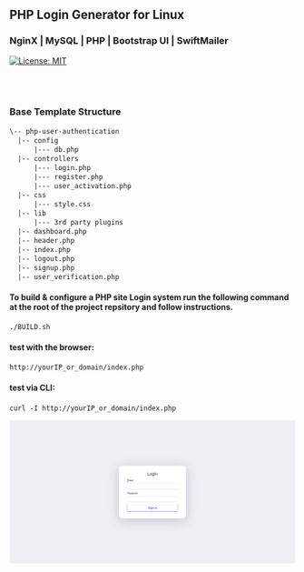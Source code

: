 ## PHP Login Generator for Linux
### NginX | MySQL | PHP | Bootstrap UI | SwiftMailer
[![License: MIT](https://img.shields.io/badge/License-MIT-orange.svg)](https://opensource.org/licenses/MIT)

<br></br>
### Base Template Structure
```
\-- php-user-authentication
  |-- config
      |--- db.php
  |-- controllers
      |--- login.php
      |--- register.php
      |--- user_activation.php
  |-- css
      |--- style.css
  |-- lib
      |--- 3rd party plugins
  |-- dashboard.php
  |-- header.php
  |-- index.php
  |-- logout.php
  |-- signup.php
  |-- user_verification.php
```

#### To build & configure a PHP site Login system run the following command at the root of the project repsitory and follow instructions.
```
./BUILD.sh
```
#### test with the browser:
```
http://yourIP_or_domain/index.php
```
#### test via CLI:
```
curl -I http://yourIP_or_domain/index.php
```

<img align="left" src="docs/screenshot.png" width="600px"/>


#### 
